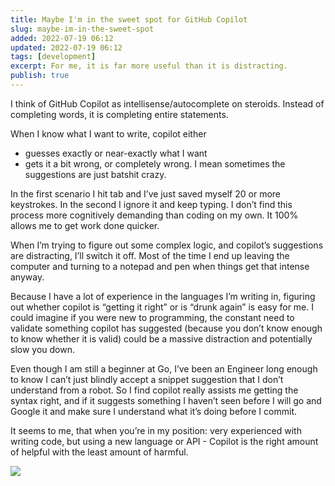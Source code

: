 ```yaml
---
title: Maybe I'm in the sweet spot for GitHub Copilot
slug: maybe-im-in-the-sweet-spot
added: 2022-07-19 06:12
updated: 2022-07-19 06:12
tags: [development]
excerpt: For me, it is far more useful than it is distracting.
publish: true
---
```


I think of GitHub Copilot as intellisense/autocomplete on steroids. Instead of completing words, it is completing entire statements.

When I know what I want to write, copilot either
- guesses exactly or near-exactly what I want
- gets it a bit wrong, or completely wrong. I mean sometimes the suggestions are just batshit crazy.

In the first scenario I hit tab and I’ve just saved myself 20 or more keystrokes. In the second I ignore it and keep typing. I don’t find this process more cognitively demanding than coding on my own. It 100% allows me to get work done quicker.

When I’m trying to figure out some complex logic, and copilot’s suggestions are distracting, I’ll switch it off. Most of the time I end up leaving the computer and turning to a notepad and pen when things get that intense anyway.

Because I have a lot of experience in the languages I’m writing in, figuring out whether copilot is “getting it right” or is “drunk again” is easy for me. I could imagine if you were new to programming, the constant need to validate something copilot has suggested (because you don’t know enough to know whether it is valid) could be a massive distraction and potentially slow you down.

Even though I am still a beginner at Go, I’ve been an Engineer long enough to know I can’t just blindly accept a snippet suggestion that I don’t understand from a robot. So I find copilot really assists me getting the syntax right, and if it suggests something I haven’t seen before I will go and Google it and make sure I understand what it’s doing before I commit.

It seems to me, that when you’re in my position: very experienced with writing code, but using a new language or API - Copilot is the right amount of helpful with the least amount of harmful.

<img class="webfeedsFeaturedVisual" src="https://rachsmith.com/feedly-nothing.png"/>